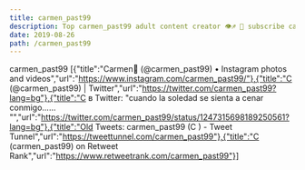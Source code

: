```yaml
---
title: carmen_past99
description: Top carmen_past99 adult content creator 👁♐️ 👑 subscribe carmen_past99 to my porn site below IG carmen_past99
date: 2019-08-26
path: /carmen_past99
---
```


carmen_past99
[{"title":"Carmen🥀 (@carmen_past99) • Instagram photos and videos","url":"https://www.instagram.com/carmen_past99/"},{"title":"C   (@carmen_past99) | Twitter","url":"https://twitter.com/carmen_past99?lang=bg"},{"title":"C   в Twitter: \"cuando la soledad se sienta a cenar conmigo...… \"","url":"https://twitter.com/carmen_past99/status/1247315698189250561?lang=bg"},{"title":"Old Tweets: carmen_past99 (C  ) - Tweet Tunnel","url":"https://tweettunnel.com/carmen_past99"},{"title":"C   (carmen_past99) on Retweet Rank","url":"https://www.retweetrank.com/carmen_past99"}]


